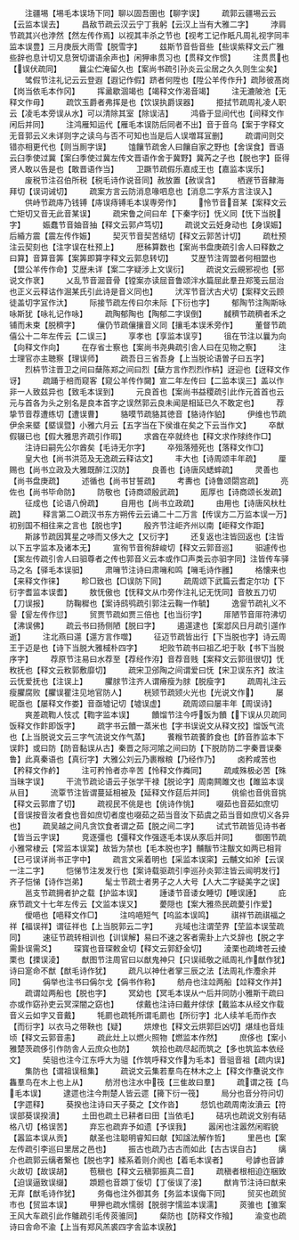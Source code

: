 <!-- { "loadSidebar": true } -->
　　注疆埸【埸毛本误场下同】聊以固吾圉也【聊字误】
　　疏郭云疆埸云云【云监本误去】
　　昌敌节疏云汉云宁丁我躬【云汉上当有大雅二字】
　　浡肩节疏其兴也浡然【然左传作焉】以视其丰杀之节也【视考工记作眂凡周礼视字同丰监本误豊】三月庚辰大雨雪【脱雪字】
　　兹斯节音呰音些【些误紫释文云广雅些辞也息计切又息贺切谓语余声也】闲狎串贯习也【贯释文作惯】
　　注贯贯也【误伏疏同】
　　曩尘伫淹留久也【案尚书疏引孙炎云尘居之久久则生尘矣】
　　骘假节注礼记云云登遐【遐记作假】跻者何陞也【陞公羊传作升】疏陟彼髙岗【岗当依毛本作冈】
　　挥盝歇涸竭也【竭释文作渴音竭】
　　注无漉陂池【无释文作毋】
　　疏饮玉爵者弗挥是也【饮误执爵误器】
　　挋拭节疏周礼凌人职云【凌毛本旁误从水】可以清除其室【除误洁】
　　鸿昏于显间代也【间释文作闲后并同】
　　注鸿雁知运代【雁毛本误防后同者不出】音于音乌【案于字释文无音郭云义未详则字之读乌与否不可知也当是后人误増耳冝删】
　　疏谓间则交错亦相更代也【则当厠字误】
　　馌饟节疏舍人曰饟自家之野也【舍误食】晋语云臼季使过冀【案臼季使过冀左传文晋语作舍于冀野】冀芮之子也【脱也字】臣得贤人敢以告是也【敢晋语作当】
　　卫蹶节疏假乐嘉成王也【嘉监本误乐】
　　废税节注召伯所税【税毛诗作说音同】赦放置【赦误含】
　　栖遟节音齂海拜切【误词诫切】
　　疏案方言云防消息喙呬息也【消息二字系方言注误入】
　　供峙节疏庤乃钱镈【庤误痔镈毛本误専旁作】
　　怜节音音某【案释文云亡矩切又音无此音某误】
　　疏宋鲁之间曰牟【下秦字衍】怃义同【怃下当脱字】
　　娠蠢节音妯音抽【释文云郭卢笃切】
　　疏说文云妊身动也【身误娠】后緍方震【震左传作娠】
　　契灭节音契苦结切【释文云郭苦计切】
　　疏杜预注云契刻也【注字误在杜预上】
　　厯秭算数也【案尚书盘庚疏引舎人曰释数之曰算】音算音筭【案筭即算字释文云郭息转切】
　　艾歴节注胥盟者何相盟也【盟公羊传作命】艾歴未详【案二字疑涉上文误衍】
　　疏说文云覛邪视也【邪说文作衺】
　　乂乱节音淈音骨【镗案亦读屈音鲁颂泮水篇屈此羣丑郑笺云屈治也正义云释诂作淈某氏引此诗是音义同也】
　　汱浑节音汱古犬切【案释文云顾徒盖切字冝作汏】
　　际接节疏左传曰尔未际【下衍也字】
　　郁陶节注陶斯咏咏斯犹【咏礼记作咏】
　　疏陶郁陶也【陶郁二字误倒】
　　馘穧节疏穧者禾之铺而未束【脱穧字】
　　儴仍节疏儴攘音义同【攘毛本误禾旁作】
　　董督节疏僖公十二年左传云【二误三】
　　享孝也【享监本误亨】
　　徂在节注以曩为向【向释文作向】
　　在存省士察也【案尚书尧典疏引舎人曰在见物之察】
　　注士理官亦主聴察【理误师】
　　疏吾日三省吾身【上当脱论语曽子曰五字】
　　烈枿节注晋卫之间曰蘖陈郑之间曰烈【蘖方言作烈烈作枿】迓迎也【迓释文作讶】
　　疏踊于棓而窥客【窥公羊传作闚】宣二年左传曰【二监本误三】盖以作非一人致兹异也【致毛本误到】
　　元良首也【案尚书益稷疏引此作元首首也云元与首各为头之别名是良本首字之误然郭云良未闻是相延已久不敢定也】
　　荐挚节音荐遭练切【遭误曹】
　　貉嗼节疏貉其徳音【貉诗作貃】
　　伊维也节疏伊余来塈【塈误暨】小雅六月云【五字当在下侯谁在矣之下云当作文】
　　卒猷假辍已也【假大雅思齐疏引作瑕】
　　求酋在卒就终也【释文求作殏终作□】
　　注诗曰嗣先公尔酋矣【毛诗无尔字】
　　卒殂落殪死也【落释文作□】
　　皇大也【尚书洪范及无逸疏云释诂文】
　　丰大也【诗周颂丰年疏】
　　厘赐也【尚书立政及大雅既醉江汉防】
　　良善也【诗唐风蟋蟀疏】
　　灵善也【尚书盘庚疏】
　　述循也【尚书甘誓疏】
　　考夀也【诗鲁颂閟宫疏】
　　亮佐也【尚书毕命防】
　　防敬也【诗商颂殷武疏】
　　厖厚也【诗商颂长发疏】
　　征成也【论语八佾疏】
　　自用也【尚书立政疏】
　　由用也【诗唐风杕杜疏】
　　释言第二○疏汉书东方朔传云云诵二十二万言【传误方二万监本误一万】初别国不相往来之言也【脱也字】
　　殷齐节注岠齐州以南【岠释文作距】
　　斯誃节疏因箕星之哆而又侈大之【又衍字】
　　还复返也注皆回返也【注皆以下五字监本及诸本无】
　　宣徇节音徇辞峻切【释文云郭音巡】
　　驲遽传也【案左传疏引舎人曰驲尊者之传也郭音义云本或作□声类云亦驲字同】注皆传车驿马之名【驿毛本误驲】
　　肃噰节注诗曰肃噰和鸣【噰毛诗作雝】
　　格懐来也【来释文作徕】
　　畛□致也【□误防下同】
　　疏周颂下武篇云耆定尔功【下衍字耆监本误耆】
　　敖怃傲也【怃释文从巾旁作注礼记无怃同】音敖五刀切【刀误报】
　　防鞠穉也【案诗鸱鸮疏引郭注云鞠一作毓】
　　逸諐节疏礼义不諐【諐左传作愆】
　　贸贾节疏如贾三倍也【也当衍字】
　　厞陋节音厞符沸切【沸误佛】
　　疏云书曰扬侧陋【脱曰字】
　　遏遾逮也【案邶风日月疏引遾作逝】
　　注北燕曰遾【遾方言作噬】
　　征迈节疏皆出行【下当脱也字】诗云周王于迈是也【诗下当脱大雅棫朴四字】
　　圯败节疏书曰祖乙圯于耿【书下当脱序字】
　　荐原节注易曰水荐至【荐经作洊】音荐音贱【案释文云郭徂很切】怃敉抚也【释文云敉郭敷靡切】
　　疏宋卫邠陶之间谓爱曰怃【宋卫误东齐】故注云怃爱抚也【注误上】
　　臞脙节注齐人谓瘠瘦为脙【脱瘦字】
　　疏周礼注云瘦臞腐败【臞误瞿注见地官防人】
　　桄颎节疏颎火光也【光说文作】
　　屡昵亟也【屡释文作娄】音亟墟记切【墟误虚】
　　疏周颂曰屡丰年【周误诗】
　　爽差疏鞫人忮忒【鞫字监本误】
　　饙馏节注今呼饭为饙【下误从贝疏同饭释文作飰即饭字】
　　疏字书云饙一蒸米也【字书误说文从释文挍】馏饭气流也【上当脱说文云三字气流说文作气蒸】
　　餥糇节疏餥飵食也【飵音胙监本下误飰】或曰防【防音黏误从古】秦晋之际河隂之间曰防【下脱防防二字秦晋误秦鲁】此真秦语也【真衍字】大雅公刘云乃裹糇粮【乃经作乃】
　　卤矜咸苦也【矜释文作鹶】
　　注可矜怜者亦辛苦【怜释文作粦同】
　　疏咸殊极必苦【殊当昧字误】
　　干流节疏论语云子张学干禄【脱论字】周南闗雎文也【雎监本误从目】
　　流覃节注皆谓蔓延相被及【延释文作莚后并同】
　　佻偷也音佻音挑【释文云郭庴了切】
　　疏视民不佻是也【佻诗作恌】
　　啜茹也音茹如庶切【音误按音汝者食也音如庶切者度也啜茹之茹当音汝下茹虞之茹当音如庶切义各异也】
　　疏吴越之间凡贪饮食者谓之茹【脱之间二字】
　　试式节疏皆见诗书者【皆当云字误】
　　竞逐彊也【彊释文作强逐毛本误从豕后并同】
　　御圉节疏小雅常棣云【常监本误棠】故皆为禁也【毛本脱也字】黼黻节注黻文如两已相背【已弓误详尚书正字中】
　　疏言文采着明也【采监本误寀】云黼文如斧【云误一注二字】
　　恺悌节注发发行也【案诗载驱疏引李巡孙炎郭注皆云闿明发行】齐子恺悌【诗作岂弟】
　　髦士节疏士者男子之人大号【人大二字疑美字之误】
　　邕支节疏拥者护之载【护监本误】
　　諈诿节音诿女睡切【睡误諈】
　　庇庥节疏文十七年左传云【文监本误又】
　　薆隠也【案大雅烝民疏薆引作爱】
　　僾唈也【唈释文作□】
　　注呜唈短气【呜监本误鸣】
　　祺祥节疏祺福之祥【福误祥】谓征祥也【上当脱郭云二字】
　　兆域也注谓茔界【茔监本误莹疏同】
　　速征节疏转相训也【训误解】易曰不速之客者需卦上六爻辞也【脱之字需卦误需爻】
　　琛寳也音琛敕金切【释文云郭舒金切】
　　淩栗也疏埤苍云掕栗也【搮误淩】
　　猷图节注周官曰以猷鬼神只【只误祗敬之祗周礼作猷作犹】诗曰寔命不猷【猷毛诗作犹】
　　疏凡以神仕者掌三辰之法【法周礼作灋余并同】
　　偁举也注书曰偁尔戈【偁书作称】
　　舫舟也注竝两船【竝释文作并】
　　疏谓竝两船也【脱也字】
　　冥幼也【冥毛本误从宀后并同防小雅斯干疏曰亦或作窈孙吏云冥深闇之窈也】
　　俅戴也注诗曰戴弁俅俅【戴监本从经文作载音义云如字又音戴】
　　牦罽也疏牦所谓毛罽也【所衍字】北人续羊毛而作衣【而衍字】以衣马之带鞅也【疑】
　　烘燎也【释文云烘郭巨凶切】煁烓也音烓顷【释文云郭音恚】
　　疏此灶上以燃火照物【燃监本作然】
　　庶侈也【案小雅楚茨疏侈引作防舎人云庶众也防】
　　筑拾也疏尽起而筑之【多也筑监本依经文】
　　奘驵也注今江东呼大为驵【作筑呼释文作为毛本】音驵音祖【疏内误】
　　集防也【谓祖误租集】
　　疏说文云集若羣鸟在林木之上【释文作雧说文作雥羣鸟在木上也上从】
　　舫泭也注水中筏【三隹故曰羣】
　　疏谓之筏【鸟毛本误】
　　逮遝也注今荆楚人皆云遝【篺下衍一筏】
　　局分也音分符问切【字遝释】
　　葵揆也注诗曰天子葵之【文作沓】
　　惄饥也疏周南汝濆云【符误部葵误揆濆】
　　土田也疏土已耕者曰田【当依毛】
　　硈巩也疏说文别有硈格八切【格误苦】
　　弃忘也疏弃予如遗【予误我】
　　嚣闲也注嚣然闲暇貌【嚣监本误从贡】
　　献圣也注聪明睿知曰献【知諡法解作哲】
　　里邑也【案左传疏引李巡曰里居之邑也】
　　振古也疏乃古古而如此【古古误自古】
　　缡介也疏郭云缡者繋也【脱也字】緌系着则介阂也【着毛本误者】
　　号謼也音謼火故切【故误胡】
　　苞稹也【释文云稹郭振真二音】
　　疏稹者根相迫迮梱致【迫误逼致误缀】
　　顁题也音顁丁佞切【丁佞误了淁】
　　猷肯节注诗曰猷来无弃【猷毛诗作犹】
　　务侮也注外御其务【务监本误侮下同】
　　贸买也疏贸市也【贸监本误】
　　甲狎也疏水懦弱【脱弱字懦监本误濡】
　　菼骓也【骓案王风大车疏引此作鵻疏引毛传菼骓同】
　　粲防也【防释文作飱】
　　渝变也疏诗曰舎命不渝【上当有郑风羔裘四字舎监本误赦】
